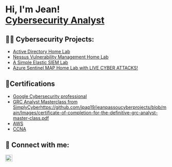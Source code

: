 <h1>Hi, I'm Jean! <br/><a href="https://www.linkedin.com/in/joshmadakor/">Cybersecurity Analyst</a> </h1>

<h2>👨‍💻 Cybersecurity Projects:</h2>

  - [Active Directory Home Lab](https://github.com/jpap19/ActiveDirectoryLab)
  - [Nessus Vulnerability Management Home Lab ](https://github.com/jpap19/NessusHomeLab) 
  - [A Simple Elastic SIEM Lab ](https://github.com/jpap19/A-Simple-Elastic-SIEM-Lab)
  - [Azure Sentinel MAP Home Lab with LIVE CYBER ATTACKS! ](https://github.com/jpap19/AzureSentinelHomeLab)
 
<h2>📄Certifications</h2>

- [Google Cybersecurity professional](https://github.com/jpap19/jeanpassoucyberprojects/blob/main/Images/GoogleCyber.png)
- [GRC Analyst Masterclass from SimplyCyber]()https://github.com/jpap19/jeanpassoucyberprojects/blob/main/Images/certificate-of-completion-for-the-definitive-grc-analyst-master-class.pdf
- [AWS](https://github.com/jpap19/jeanpassoucyberprojects/blob/main/Images/AWS.png)
- [CCNA](https://github.com/jpap19/jeanpassoucyberprojects/blob/main/Images/CCNA.png)

<h2> 🤳 Connect with me:</h2>

[<img align="left" alt="jean-passou | LinkedIn" width="22px" src="https://cdn.jsdelivr.net/npm/simple-icons@v3/icons/linkedin.svg" />][linkedin]

[linkedin]: https://linkedin.com/in/jean-passou-5979a636

<!--
**joshmadakor1/joshmadakor1** is a ✨ _special_ ✨ repository because its `README.md` (this file) appears on your GitHub profile.

Here are some ideas to get you started:

- 🔭 I’m currently working on ...
- 🌱 I’m currently learning ...
- 👯 I’m looking to collaborate on ...
- 🤔 I’m looking for help with ...
- 💬 Ask me about ...
- 📫 How to reach me: ...
- 😄 Pronouns: ...
- ⚡ Fun fact: ...
-->
